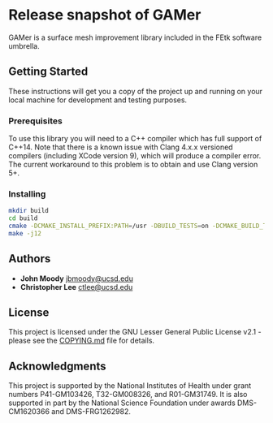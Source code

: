 # Release snapshot of GAMer
GAMer is a surface mesh improvement library included in the FEtk 
software umbrella.

## Getting Started
These instructions will get you a copy of the project up and running on your local machine for development and testing purposes.



### Prerequisites
To use this library you will need to a C++ compiler which has full support of C++14.
Note that there is a known issue with Clang 4.x.x versioned compilers (including XCode version 9), which will produce a compiler error. 
The current workaround to this problem is to obtain and use Clang version 5+.


### Installing
```bash
mkdir build
cd build
cmake -DCMAKE_INSTALL_PREFIX:PATH=/usr -DBUILD_TESTS=on -DCMAKE_BUILD_TYPE=Release ..
make -j12
```

## Authors
* **John Moody** <jbmoody@ucsd.edu>
* **Christopher Lee** <ctlee@ucsd.edu>

## License
This project is licensed under the GNU Lesser General Public License v2.1 - 
please see the [COPYING.md](COPYING.md) file for details.

## Acknowledgments
This project is supported by the National Institutes of Health under grant
numbers P41-GM103426, T32-GM008326, and R01-GM31749. 
It is also supported in part by the National Science Foundation under awards DMS-CM1620366 and DMS-FRG1262982.


